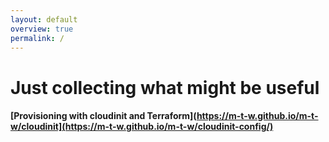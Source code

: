 ```yaml
---
layout: default
overview: true
permalink: /
---
```


# Just collecting what might be useful

#### [Provisioning with cloudinit and Terraform](https://m-t-w.github.io/m-t-w/cloudinit](https://m-t-w.github.io/m-t-w/cloudinit-config/)
